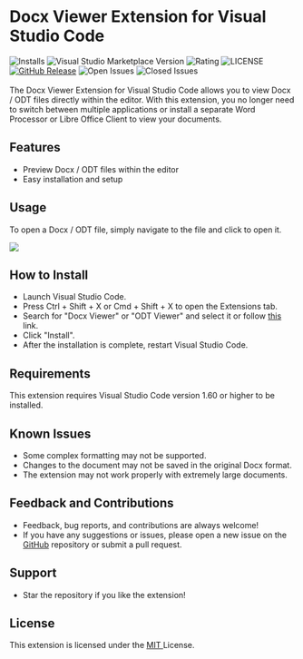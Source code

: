 # Docx Viewer Extension for Visual Studio Code

![Installs](https://img.shields.io/visual-studio-marketplace/i/ShahilKumar.docxreader)
![Visual Studio Marketplace Version](https://img.shields.io/visual-studio-marketplace/v/ShahilKumar.docxreader.svg)
![Rating](https://img.shields.io/visual-studio-marketplace/r/ShahilKumar.docxreader.svg)
![LICENSE](https://img.shields.io/github/license/skfrost19/Docx-Viewer.svg)
[![GitHub Release](https://img.shields.io/github/release/skfrost19/Docx-Viewer.svg)](https://github.com/skfrost19/Docx-Viewer/releases)
![Open Issues](https://img.shields.io/github/issues-raw/skfrost19/Docx-Viewer.svg)
![Closed Issues](https://img.shields.io/github/issues-closed-raw/skfrost19/Docx-Viewer.svg)<br><br>
The Docx Viewer Extension for Visual Studio Code allows you to view Docx / ODT files directly within the editor. With this extension, you no longer need to switch between multiple applications or install a separate Word Processor or Libre Office Client to view your documents.

## Features

-   Preview Docx / ODT files within the editor
-   Easy installation and setup

## Usage

To open a Docx / ODT file, simply navigate to the file and click to open it.

![](https://media.giphy.com/media/v1.Y2lkPTc5MGI3NjExNjdkOTlmMzViMjhjNDg3ZDVjZmZlN2U0NzIzODU4ZmY4NzkwNWM1ZSZjdD1n/9jfRb8jEVDPeJut8CJ/giphy.gif)

## How to Install

-   Launch Visual Studio Code.
-   Press Ctrl + Shift + X or Cmd + Shift + X to open the Extensions tab.
-   Search for "Docx Viewer" or "ODT Viewer" and select it or follow <a href = "https://marketplace.visualstudio.com/items?itemName=ShahilKumar.docxreader"> this </a> link.
-   Click "Install".
-   After the installation is complete, restart Visual Studio Code.

## Requirements

This extension requires Visual Studio Code version 1.60 or higher to be installed.

## Known Issues

-   Some complex formatting may not be supported.
-   Changes to the document may not be saved in the original Docx format.
-   The extension may not work properly with extremely large documents.

## Feedback and Contributions

-   Feedback, bug reports, and contributions are always welcome!
-   If you have any suggestions or issues, please open a new issue on the <a href = "https://github.com/skfrost19/Docx-Viewer"> GitHub</a> repository or submit a pull request.

## Support

-   Star the repository if you like the extension!

## License

This extension is licensed under the <a href = "LICENSE.txt"> MIT </a> License.
